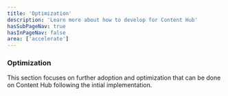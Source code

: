 ```yaml
---
title: 'Optimization'
description: 'Learn more about how to develop for Content Hub'
hasSubPageNav: true
hasInPageNav: false
area: ['accelerate']
---
```


### Optimization

This section focuses on further adoption and optimization that can be done on Content Hub following the intial implementation. 